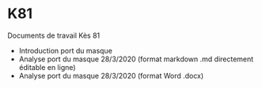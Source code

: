 # K81
Documents de travail Kès 81
- Introduction port du masque
- Analyse port du masque 28/3/2020 (format markdown .md directement éditable en ligne)
- Analyse port du masque 28/3/2020 (format Word .docx)
